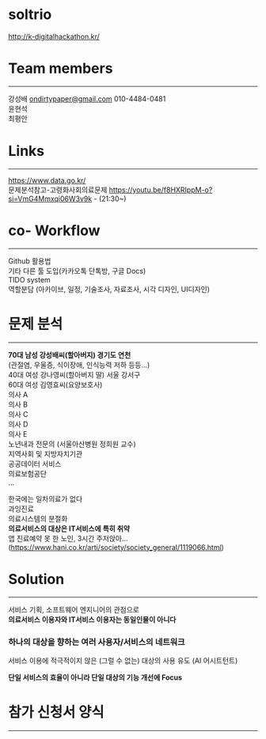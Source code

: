 # soltrio

http://k-digitalhackathon.kr/

# Team members
---
강성배 ondirtypaper@gmail.com 010-4484-0481 <br />
윤현석 <br />
최평안 <br />

# Links
---
https://www.data.go.kr/ <br />
문제분석참고-고령화사회의료문제 https://youtu.be/f8HXRIppM-o?si=VmG4Mmxqi06W3v9k - (21:30~) <br />

# co- Workflow
---
Github 활용법<br />
기타 다른 툴 도입(카카오톡 단톡방, 구글 Docs)<br />
TIDO system<br />
역할분담 (아카이브, 일정, 기술조사, 자료조사, 시각 디자인, UI디자인)<br />

# 문제 분석
---
**70대 남성 강성배씨(할아버지) 경기도 연천**<br />
(관절염, 우울증, 식이장애, 인식능력 저하 등등...)<br />
40대 여성 강나영씨(할아버지 딸) 서울 강서구 <br />
60대 여성 김영효씨(요양보호사)<br />
의사 A<br />
의사 B<br />
의사 C<br />
의사 D<br />
의사 E<br />
노년내과 전문의 (서울아산병원 정희원 교수)<br />
지역사회 및 지방자치기관<br />
공공데이터 서비스<br />
의료보험공단<br />
...<br />



한국에는 일차의료가 없다<br />
과잉진료<br />
의료시스템의 분절화<br />
**의료서비스의 대상은 IT서비스에 특히 취약**<br />
앱 진료예약 못 한 노인, 3시간 주저앉아...  (https://www.hani.co.kr/arti/society/society_general/1119066.html)<br />


# Solution
---
서비스 기획, 소프트웨어 엔지니어의 관점으로<br />
**의료서비스 이용자와 IT서비스 이용자는 동일인물이 아니다**<br />

### 하나의 대상을 향하는 여러 사용자/서비스의 네트워크<br />

서비스 이용에 적극적이지 않은 (그럴 수 없는) 대상의 사용 유도 (AI 어시트턴트)<br />

**단일 서비스의 효율이 아니라 단일 대상의 기능 개선에 Focus**<br />


# 참가 신청서 양식
---

